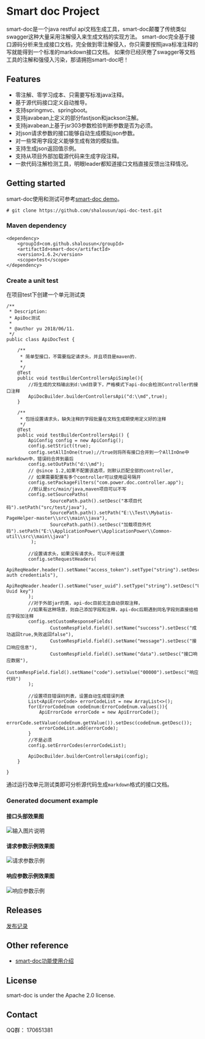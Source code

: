 
# Smart doc Project
smart-doc是一个java restful api文档生成工具，smart-doc颠覆了传统类似swagger这种大量采用注解侵入来生成文档的实现方法。
smart-doc完全基于接口源码分析来生成接口文档，完全做到零注解侵入，你只需要按照java标准注释的写就能得到一个标准的markdown接口文档。
如果你已经厌倦了swagger等文档工具的注解和强侵入污染，那请拥抱smart-doc吧！
## Features
- 零注解、零学习成本、只需要写标准java注释。
- 基于源代码接口定义自动推导。
- 支持springmvc、springboot。
- 支持javabean上定义的部分fastjson和jackson注解。
- 支持javabean上基于jsr303参数检验判断参数是否为必须。
- 对json请求参数的接口能够自动生成模拟json参数。
- 对一些常用字段定义能够生成有效的模拟值。
- 支持生成json返回值示例。
- 支持从项目外部加载源代码来生成字段注释。
- 一款代码注解检测工具，明眼leader都知道接口文档直接反馈出注释情况。
## Getting started
smart-doc使用和测试可参考[smart-doc demo](https://github.com/shalousun/api-doc-test)。
```
# git clone https://github.com/shalousun/api-doc-test.git
```
### Maven dependency
```
<dependency>
    <groupId>com.github.shalousun</groupId>
    <artifactId>smart-doc</artifactId>
    <version>1.6.2</version>
    <scope>test</scope>
</dependency>
```
### Create a unit test
在项目test下创建一个单元测试类
```
/**
 * Description:
 * ApiDoc测试
 *
 * @author yu 2018/06/11.
 */
public class ApiDocTest {

    /**
     * 简单型接口，不需要指定请求头，并且项目是maven的.
     *
     */
    @Test
    public void testBuilderControllersApiSimple(){
        //将生成的文档输出到d:\md目录下，严格模式下api-doc会检测Controller的接口注释
        ApiDocBuilder.builderControllersApi("d:\\md",true);
    }

    /**
     * 包括设置请求头，缺失注释的字段批量在文档生成期使用定义好的注释
     */
    @Test
    public void testBuilderControllersApi() {
        ApiConfig config = new ApiConfig();
        config.setStrict(true);
        config.setAllInOne(true);//true则将所有接口合并到一个AllInOne中markdown中，错误码合并到最后
        config.setOutPath("d:\\md");
        // @since 1.2,如果不配置该选项，则默认匹配全部的controller,
        // 如果需要配置有多个controller可以使用逗号隔开
        config.setPackageFilters("com.power.doc.controller.app");
        //默认是src/main/java,maven项目可以不写
        config.setSourcePaths(
                SourcePath.path().setDesc("本项目代码").setPath("src/test/java"),
                SourcePath.path().setPath("E:\\Test\\Mybatis-PageHelper-master\\src\\main\\java"),
                SourcePath.path().setDesc("加载项目外代码").setPath("E:\\ApplicationPower\\ApplicationPower\\Common-util\\src\\main\\java")
         );

        //设置请求头，如果没有请求头，可以不用设置
        config.setRequestHeaders(
                ApiReqHeader.header().setName("access_token").setType("string").setDesc("Basic auth credentials"),
                ApiReqHeader.header().setName("user_uuid").setType("string").setDesc("User Uuid key")
        );
        //对于外部jar的类，api-doc目前无法自动获取注释，
        //如果有这种场景，则自己添加字段和注释，api-doc后期遇到同名字段则直接给相应字段加注释
        config.setCustomResponseFields(
                CustomRespField.field().setName("success").setDesc("成功返回true,失败返回false"),
                CustomRespField.field().setName("message").setDesc("接口响应信息"),
                CustomRespField.field().setName("data").setDesc("接口响应数据"),
                CustomRespField.field().setName("code").setValue("00000").setDesc("响应代码")
        );
        
        //设置项目错误码列表，设置自动生成错误列表
        List<ApiErrorCode> errorCodeList = new ArrayList<>();
        for(ErrorCodeEnum codeEnum:ErrorCodeEnum.values()){
            ApiErrorCode errorCode = new ApiErrorCode();
            errorCode.setValue(codeEnum.getValue()).setDesc(codeEnum.getDesc());
            errorCodeList.add(errorCode);
        }
        //不是必须
        config.setErrorCodes(errorCodeList);

        ApiDocBuilder.builderControllersApi(config);
    }

}
```
通过运行改单元测试类即可分析源代码生成`markdown`格式的接口文档。
### Generated document example
#### 接口头部效果图
![输入图片说明](https://images.gitee.com/uploads/images/2018/0905/173104_abcf4345_144669.png "1.png")
#### 请求参数示例效果图
![请求参数示例](https://images.gitee.com/uploads/images/2018/0905/172510_853735b9_144669.png "2.png")
#### 响应参数示例效果图
![响应参数示例](https://images.gitee.com/uploads/images/2018/0905/172538_1918820c_144669.png "3.png")

## Releases
[发布记录](https://github.com/shalousun/smart-doc/blob/master/RELEASE.md/)
## Other reference
- [smart-doc功能使用介绍](https://my.oschina.net/u/1760791/blog/2250962)
## License
smart-doc is under the Apache 2.0 license.
## Contact
QQ群： 170651381
